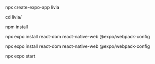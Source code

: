 
  npx create-expo-app livia
  

  
  cd livia/


  npm install

    
  npx expo install react-dom react-native-web @expo/webpack-config
  

  
  npx expo install react-dom react-native-web @expo/webpack-config
  
  npx expo start

